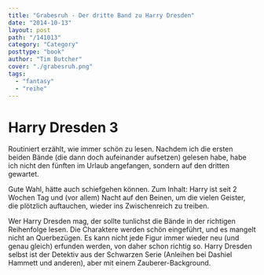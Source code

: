 ```yaml
---
title: "Grabesruh - Der dritte Band zu Harry Dresden"
date: "2014-10-13"
layout: post
path: "/141013"
category: "Category"
posttype: "book"
author: "Tim Butcher"
cover: "./grabesruh.png"
tags:
  - "fantasy"
  - "reihe"
---
```

# Harry Dresden 3

Routiniert erzählt, wie immer schön zu lesen. Nachdem ich die ersten beiden Bände (die dann doch aufeinander aufsetzen) gelesen habe, habe ich nicht den fünften im Urlaub angefangen, sondern auf den dritten gewartet. 

Gute Wahl, hätte auch schiefgehen können. Zum Inhalt: Harry ist seit 2 Wochen Tag und (vor allem) Nacht auf den Beinen, um die vielen Geister, die plötzlich auftauchen, wieder ins Zwischenreich zu treiben. 

Wer Harry Dresden mag, der sollte tunlichst die Bände in der richtigen Reihenfolge lesen. Die Charaktere werden schön eingeführt, und es mangelt nicht an Querbezügen. Es kann nicht jede Figur immer wieder neu (und genau gleich) erfunden werden, von daher schon richtig so. Harry Dresden selbst ist der Detektiv aus der Schwarzen Serie (Anleihen bei Dashiel Hammett und anderen), aber mit einem Zauberer-Background.
